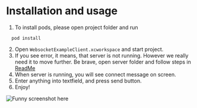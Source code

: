 # Installation and usage

1. To install pods, please open project folder and run 
```
  pod install
```
2. Open `WebsocketExampleClient.xcworkspace` and start project.
3. If you see error, it means, that server is not running. However we really need it to move further.
Be brave, open server folder and follow steps in [ReadMe](https://github.com/cossacklabs/mobile-websocket-example/blob/master/server/README.md)
4. When server is running, you will see connect message on screen.
5. Enter anything into textfield, and press send button.
6. Enjoy!

![Funny screenshot here](/pic/socket-example.png)
